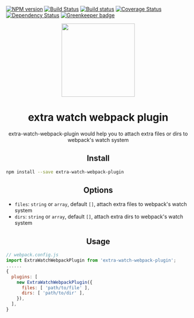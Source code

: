 
[![NPM version](https://img.shields.io/npm/v/extra-watch-webpack-plugin.svg?style=flat)](https://npmjs.org/package/extra-watch-webpack-plugin) [![Build Status](https://travis-ci.org/pigcan/extra-watch-webpack-plugin.svg?branch=master)](https://travis-ci.org/pigcan/extra-watch-webpack-plugin) [![Build status](https://ci.appveyor.com/api/projects/status/2wjjvxjdxb2p18iq/branch/master?svg=true)](https://ci.appveyor.com/project/pigcan/extra-watch-webpack-plugin/branch/master) [![Coverage Status](https://coveralls.io/repos/github/pigcan/extra-watch-webpack-plugin/badge.svg?branch=master)](https://coveralls.io/github/pigcan/extra-watch-webpack-plugin?branch=master) [![Dependency Status](https://david-dm.org/pigcan/extra-watch-webpack-plugin.svg)](https://david-dm.org/pigcan/extra-watch-webpack-plugin) [![Greenkeeper badge](https://badges.greenkeeper.io/pigcan/extra-watch-webpack-plugin.svg)](https://greenkeeper.io/)


<div align="center">
  <a href="https://github.com/webpack/webpack">
    <img width="200" height="200" src="https://webpack.js.org/assets/icon-square-big.svg">
  </a>
  <h1>extra watch webpack plugin</h1>
  <p>extra-watch-webpack-plugin would help you to attach extra files or dirs to webpack's watch system</p>
</div>

<h2 align="center">Install</h2>

```sh
npm install --save extra-watch-webpack-plugin
```

<h2 align="center">Options</h2>

- `files`: `string` or `array`, default `[]`, attach extra files to webpack's watch system
- `dirs`: `string` or `array`, default `[]`, attach extra dirs to webpack's watch system

<h2 align="center">Usage</h2>

```js
// webpack.config.js
import ExtraWatchWebpackPlugin from 'extra-watch-webpack-plugin';
......
{
  plugins: [
    new ExtraWatchWebpackPlugin({
      files: [ 'path/to/file' ],
      dirs: [ 'path/to/dir' ],
    }),
  ],
}
```
